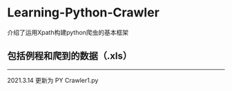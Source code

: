 # Learning-Python-Crawler
介绍了运用Xpath构建python爬虫的基本框架
## 包括例程和爬到的数据（.xls）
---
2021.3.14 更新为 PY Crawler1.py
